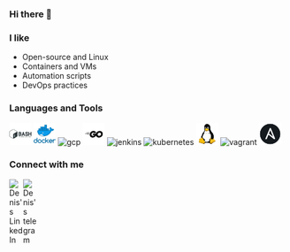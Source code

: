 ### Hi there 👋

### I like
- Open-source and Linux
- Containers and VMs
- Automation scripts
- DevOps practices

### Languages and Tools
<p align="left">
 <img src="https://github.com/github/explore/raw/main/topics/bash/bash.png" alt="bash" width="40" height="40"/>
 <img src="https://github.com/github/explore/raw/main/topics/docker/docker.png" alt="docker" width="40" height="40"/>
 <img src="https://www.vectorlogo.zone/logos/google_cloud/google_cloud-icon.svg" alt="gcp" width="40" height="40"/>
 <img src="https://github.com/github/explore/raw/main/topics/go/go.png" alt="go" width="40" height="40"/>
 <img src="https://www.vectorlogo.zone/logos/jenkins/jenkins-icon.svg" alt="jenkins" width="40" height="40"/>
 <img src="https://www.vectorlogo.zone/logos/kubernetes/kubernetes-icon.svg" alt="kubernetes" width="40" height="40"/>
 <img src="https://github.com/github/explore/raw/main/topics/linux/linux.png" alt="linux" width="40" height="40"/>
 <img src="https://www.vectorlogo.zone/logos/vagrantup/vagrantup-icon.svg" alt="vagrant" width="40" height="40"/>
 <img src="https://github.com/github/explore/raw/main/topics/ansible/ansible.png" alt="ansible" width="40" height="40"/>
</p>

### Connect with me
<p align="left">
<a href="https://www.linkedin.com/in/orginux/">
  <img align="left" alt="Denis's LinkedIn" width="25px" src="https://raw.githubusercontent.com/peterthehan/peterthehan/master/assets/linkedin.svg" />
</a>

<a href="https://t.me/orginux">
  <img align="left" alt="Denis's telegram" width="25px" src="https://camo.githubusercontent.com/f4b401dd7cd9b7840fd31acafd49e151a80e4c9600bf219934461b96dd98e013/68747470733a2f2f6564656e742e6769746875622e696f2f537570657254696e7949636f6e732f696d616765732f7376672f74656c656772616d2e737667" />
</a>
</p>
